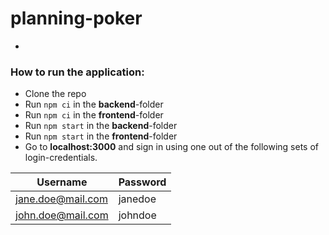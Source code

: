 # planning-poker

-

### How to run the application:

- Clone the repo
- Run `npm ci` in the **backend**-folder
- Run `npm ci` in the **frontend**-folder
- Run `npm start` in the **backend**-folder
- Run `npm start` in the **frontend**-folder
- Go to **localhost:3000** and sign in using one out of the following sets of login-credentials.

| Username          | Password |
| ----------------- | -------- |
| jane.doe@mail.com | janedoe  |
| john.doe@mail.com | johndoe  |

